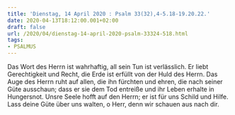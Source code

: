 ```yaml
---
title: 'Dienstag, 14 April 2020 : Psalm 33(32),4-5.18-19.20.22.'
date: 2020-04-13T18:12:00.001+02:00
draft: false
url: /2020/04/dienstag-14-april-2020-psalm-33324-518.html
tags: 
- PSALMUS
---
```


Das Wort des Herrn ist wahrhaftig, all sein Tun ist verlässlich. Er liebt Gerechtigkeit und Recht, die Erde ist erfüllt von der Huld des Herrn. Das Auge des Herrn ruht auf allen, die ihn fürchten und ehren, die nach seiner Güte ausschaun; dass er sie dem Tod entreiße und ihr Leben erhalte in Hungersnot. Unsre Seele hofft auf den Herrn; er ist für uns Schild und Hilfe. Lass deine Güte über uns walten, o Herr, denn wir schauen aus nach dir.